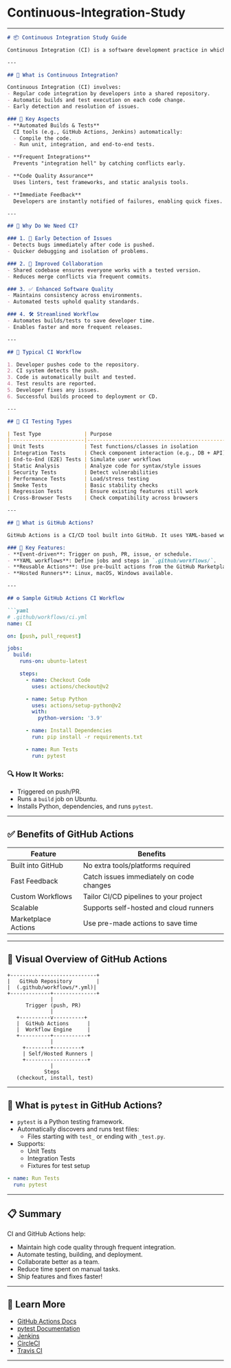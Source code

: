 # Continuous-Integration-Study



---

```markdown
# 📦 Continuous Integration Study Guide

Continuous Integration (CI) is a software development practice in which developers frequently merge their code into a shared repository. Each integration is verified by automated builds and tests, allowing teams to detect errors quickly and deliver high-quality software faster.

---

## 🚀 What is Continuous Integration?

Continuous Integration (CI) involves:
- Regular code integration by developers into a shared repository.
- Automatic builds and test execution on each code change.
- Early detection and resolution of issues.

### 🔑 Key Aspects
- **Automated Builds & Tests**  
  CI tools (e.g., GitHub Actions, Jenkins) automatically:
  - Compile the code.
  - Run unit, integration, and end-to-end tests.

- **Frequent Integrations**  
  Prevents "integration hell" by catching conflicts early.

- **Code Quality Assurance**  
  Uses linters, test frameworks, and static analysis tools.

- **Immediate Feedback**  
  Developers are instantly notified of failures, enabling quick fixes.

---

## 🎯 Why Do We Need CI?

### 1. 🐞 Early Detection of Issues
- Detects bugs immediately after code is pushed.
- Quicker debugging and isolation of problems.

### 2. 👥 Improved Collaboration
- Shared codebase ensures everyone works with a tested version.
- Reduces merge conflicts via frequent commits.

### 3. ✅ Enhanced Software Quality
- Maintains consistency across environments.
- Automated tests uphold quality standards.

### 4. 🛠️ Streamlined Workflow
- Automates builds/tests to save developer time.
- Enables faster and more frequent releases.

---

## 🔁 Typical CI Workflow

1. Developer pushes code to the repository.
2. CI system detects the push.
3. Code is automatically built and tested.
4. Test results are reported.
5. Developer fixes any issues.
6. Successful builds proceed to deployment or CD.

---

## 🧪 CI Testing Types

| Test Type              | Purpose                                          | Example                             |
|------------------------|--------------------------------------------------|-------------------------------------|
| Unit Tests             | Test functions/classes in isolation              | `add(a, b)` returns correct result |
| Integration Tests      | Check component interaction (e.g., DB + API)     | DB query returns correct data       |
| End-to-End (E2E) Tests | Simulate user workflows                          | Login and place order flow          |
| Static Analysis        | Analyze code for syntax/style issues             | Lint with `flake8`, format with `black` |
| Security Tests         | Detect vulnerabilities                          | Scan with `bandit`, `snyk`          |
| Performance Tests      | Load/stress testing                              | API handles 1000 requests/sec       |
| Smoke Tests            | Basic stability checks                           | Server responds with 200 OK         |
| Regression Tests       | Ensure existing features still work              | Re-run all tests after fix          |
| Cross-Browser Tests    | Check compatibility across browsers              | Test on Chrome, Firefox, Safari     |

---

## 🧰 What is GitHub Actions?

GitHub Actions is a CI/CD tool built into GitHub. It uses YAML-based workflow files to define automation steps.

### 📜 Key Features:
- **Event-driven**: Trigger on push, PR, issue, or schedule.
- **YAML workflows**: Define jobs and steps in `.github/workflows/`.
- **Reusable Actions**: Use pre-built actions from the GitHub Marketplace.
- **Hosted Runners**: Linux, macOS, Windows available.

---

## ⚙️ Sample GitHub Actions CI Workflow

```yaml
# .github/workflows/ci.yml
name: CI

on: [push, pull_request]

jobs:
  build:
    runs-on: ubuntu-latest

    steps:
      - name: Checkout Code
        uses: actions/checkout@v2

      - name: Setup Python
        uses: actions/setup-python@v2
        with:
          python-version: '3.9'

      - name: Install Dependencies
        run: pip install -r requirements.txt

      - name: Run Tests
        run: pytest
```

### 🔍 How It Works:
- Triggered on push/PR.
- Runs a `build` job on Ubuntu.
- Installs Python, dependencies, and runs `pytest`.

---

## ✅ Benefits of GitHub Actions

| Feature               | Benefits                                           |
|-----------------------|----------------------------------------------------|
| Built into GitHub     | No extra tools/platforms required                  |
| Fast Feedback         | Catch issues immediately on code changes           |
| Custom Workflows      | Tailor CI/CD pipelines to your project             |
| Scalable              | Supports self-hosted and cloud runners             |
| Marketplace Actions   | Use pre-made actions to save time                  |

---

## 🧠 Visual Overview of GitHub Actions

```text
+----------------------------+
|   GitHub Repository        |
|  (.github/workflows/*.yml)|
+-------------+--------------+
              |
      Trigger (push, PR)
              |
   +----------v----------+
   |  GitHub Actions      |
   |  Workflow Engine     |
   +----------+-----------+
              |
     +--------+---------+
     | Self/Hosted Runners |
     +--------------------+
              |
            Steps
   (checkout, install, test)
```

---

## 🧪 What is `pytest` in GitHub Actions?

- `pytest` is a Python testing framework.
- Automatically discovers and runs test files:
  - Files starting with `test_` or ending with `_test.py`.
- Supports:
  - Unit Tests
  - Integration Tests
  - Fixtures for test setup

```yaml
- name: Run Tests
  run: pytest
```

---

## 📋 Summary

CI and GitHub Actions help:
- Maintain high code quality through frequent integration.
- Automate testing, building, and deployment.
- Collaborate better as a team.
- Reduce time spent on manual tasks.
- Ship features and fixes faster!

---

## 🧠 Learn More

- [GitHub Actions Docs](https://docs.github.com/en/actions)
- [pytest Documentation](https://docs.pytest.org/)
- [Jenkins](https://www.jenkins.io/)
- [CircleCI](https://circleci.com/)
- [Travis CI](https://travis-ci.com/)

---

